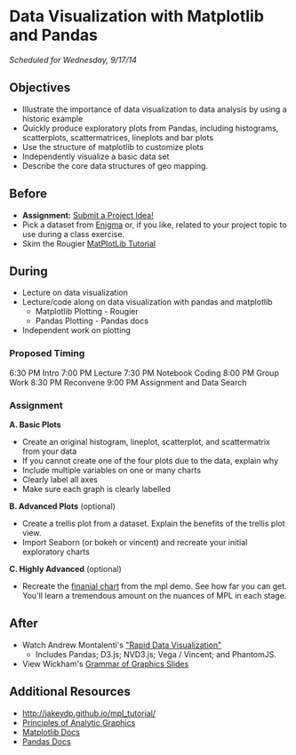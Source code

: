 # Data Visualization with Matplotlib and Pandas

*Scheduled for Wednesday, 9/17/14*

## Objectives


* Illustrate the importance of data visualization to data analysis by using a historic example
* Quickly produce exploratory plots from Pandas, including histograms, scatterplots, scattermatrices, lineplots and bar plots
* Use the structure of matplotlib to customize plots
* Independently visualize a basic data set
* Describe the core data structures of geo mapping.



## Before

* **Assignment:** [Submit a Project Idea!](../project_idea_submission.md)
* Pick a dataset from [Enigma](https://github.com/TeachingDataScience/data-science-course/blob/forstudentviewing/s_data_sources/enigma.md) or, if you like, related to your project topic to use during a class exercise.
* Skim the Rougier [MatPlotLib Tutorial](http://www.loria.fr/~rougier/teaching/matplotlib/)

  
## During

* Lecture on data visualization
* Lecture/code along on data visualization with pandas and matplotlib
    * Matplotlib Plotting - Rougier
    * Pandas Plotting - Pandas docs
* Independent work on plotting

### Proposed Timing

6:30 PM	Intro
7:00 PM	Lecture
7:30 PM	Notebook Coding
8:00 PM	Group Work
8:30 PM	Reconvene
9:00 PM	Assignment and Data Search


### Assignment

**A. Basic Plots**

* Create an original histogram, lineplot, scatterplot, and scattermatrix from your data
* If you cannot create one of the four plots due to the data, explain why
* Include multiple variables on one or many charts
* Clearly label all axes
* Make sure each graph is clearly labelled
  
**B. Advanced Plots** (optional)

* Create a trellis plot from a dataset.  Explain the benefits of the trellis plot view.
* Import Seaborn (or bokeh or vincent) and recreate your initial exploratory charts

**C. Highly Advanced** (optional)
* Recreate the [finanial chart](http://matplotlib.org/users/screenshots.html#financial-charts) from the mpl demo.  See how far you can get.  You'll learn a tremendous amount on the nuances of MPL in each stage.


## After

* Watch Andrew Montalenti's ["Rapid Data Visualization"](http://vimeo.com/79580138)
   * Includes Pandas; D3.js; NVD3.js; Vega / Vincent; and PhantomJS. 
* View Wickham's [Grammar of Graphics Slides](http://www.slideshare.net/hadley/grammar-of-graphics-past-present-future)
  


## Additional Resources

* http://jakevdp.github.io/mpl_tutorial/
* [Principles of Analytic Graphics](https://github.com/DataScienceSpecialization/courses/blob/master/04_ExploratoryAnalysis/Principles/PrinciplesofAnalyticGraphics.pdf?raw=true)
* [Matplotlib Docs](http://matplotlib.org/users/pyplot_tutorial.html)
* [Pandas Docs](http://pandas.pydata.org/pandas-docs/stable/visualization.html)

